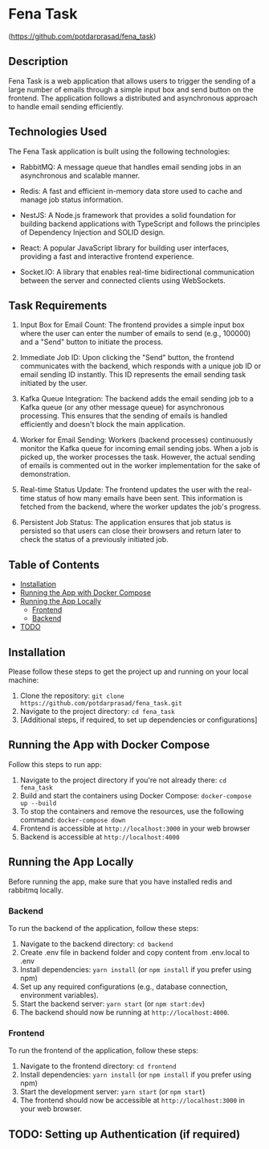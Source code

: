 # Fena Task

(https://github.com/potdarprasad/fena_task)

## Description
Fena Task is a web application that allows users to trigger the sending of a large number of emails through a simple input box and send button on the frontend. The application follows a distributed and asynchronous approach to handle email sending efficiently.

## Technologies Used

The Fena Task application is built using the following technologies:

- RabbitMQ: A message queue that handles email sending jobs in an asynchronous and scalable manner.

- Redis: A fast and efficient in-memory data store used to cache and manage job status information.

- NestJS: A Node.js framework that provides a solid foundation for building backend applications with TypeScript and follows the principles of Dependency Injection and SOLID design.

- React: A popular JavaScript library for building user interfaces, providing a fast and interactive frontend experience.

- Socket.IO: A library that enables real-time bidirectional communication between the server and connected clients using WebSockets.


## Task Requirements
1. Input Box for Email Count: The frontend provides a simple input box where the user can enter the number of emails to send (e.g., 100000) and a "Send" button to initiate the process.

2. Immediate Job ID: Upon clicking the "Send" button, the frontend communicates with the backend, which responds with a unique job ID or email sending ID instantly. This ID represents the email sending task initiated by the user.

3. Kafka Queue Integration: The backend adds the email sending job to a Kafka queue (or any other message queue) for asynchronous processing. This ensures that the sending of emails is handled efficiently and doesn't block the main application.

4. Worker for Email Sending: Workers (backend processes) continuously monitor the Kafka queue for incoming email sending jobs. When a job is picked up, the worker processes the task. However, the actual sending of emails is commented out in the worker implementation for the sake of demonstration.

5. Real-time Status Update: The frontend updates the user with the real-time status of how many emails have been sent. This information is fetched from the backend, where the worker updates the job's progress.

6. Persistent Job Status: The application ensures that job status is persisted so that users can close their browsers and return later to check the status of a previously initiated job.

## Table of Contents

- [Installation](#installation)
- [Running the App with Docker Compose](#running-the-app-with-docker-compose)
- [Running the App Locally](#running-the-app)
  - [Frontend](#frontend)
  - [Backend](#backend)
- [TODO](#todo-setting-up-authentication)

## Installation

Please follow these steps to get the project up and running on your local machine:

1. Clone the repository: `git clone https://github.com/potdarprasad/fena_task.git`
2. Navigate to the project directory: `cd fena_task`
3. [Additional steps, if required, to set up dependencies or configurations]

## Running the App with Docker Compose
Follow this steps to run app:

1. Navigate to the project directory if you're not already there: `cd fena_task`
2. Build and start the containers using Docker Compose: `docker-compose up --build`
3. To stop the containers and remove the resources, use the following command: `docker-compose down`
4. Frontend is accessible at `http://localhost:3000` in your web browser
5. Backend is accessible at `http://localhost:4000`


## Running the App Locally

Before running the app, make sure that you have installed redis and rabbitmq locally.

### Backend

To run the backend of the application, follow these steps:

1. Navigate to the backend directory: `cd backend`
2. Create .env file in backend folder and copy content from .env.local to .env
3. Install dependencies: `yarn install` (or `npm install` if you prefer using npm)
4. Set up any required configurations (e.g., database connection, environment variables).
5. Start the backend server: `yarn start` (or `npm start:dev`)
6. The backend should now be running at `http://localhost:4000`.

### Frontend

To run the frontend of the application, follow these steps:

1. Navigate to the frontend directory: `cd frontend`
2. Install dependencies: `yarn install` (or `npm install` if you prefer using npm)
3. Start the development server: `yarn start` (or `npm start`)
4. The frontend should now be accessible at `http://localhost:3000` in your web browser.

## TODO: Setting up Authentication (if required)